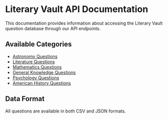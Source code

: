 # Literary Vault API Documentation

This documentation provides information about accessing the Literary Vault question database through our API endpoints.

## Available Categories

- [Astronomy Questions](/docs/data/Astronomy-questions.md)
- [Literature Questions](/docs/data/Literature-questions.md)
- [Mathematics Questions](/docs/data/Mathematics-questions.md)
- [General Knowledge Questions](/docs/data/General-Knowledge-questions.md)
- [Psychology Questions](/docs/data/Psychology-questions.md)
- [American History Questions](/docs/data/American-History-questions.md)

## Data Format

All questions are available in both CSV and JSON formats.
